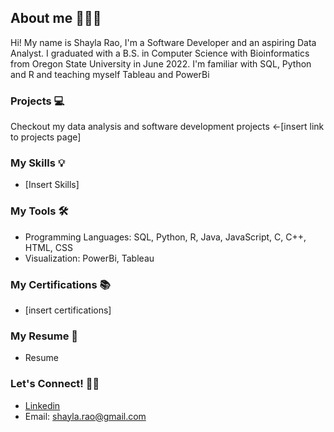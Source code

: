 ## About me 🙋🏽‍♀️


Hi! My name is Shayla Rao, I'm a Software Developer and an aspiring Data Analyst. I graduated with a B.S. in Computer Science with Bioinformatics from Oregon State University in June 2022. I'm familiar with SQL, Python and R and teaching myself Tableau and PowerBi

### Projects 💻
Checkout my data analysis and software development projects <-[insert link to projects page]

### My Skills 💡
* [Insert Skills]

### My Tools 🛠
* Programming Languages: SQL, Python, R, Java, JavaScript, C, C++, HTML, CSS
* Visualization: PowerBi, Tableau

### My Certifications 📚
* [insert certifications]

### My Resume 📄
* Resume

### Let's Connect! 🤝🏼
* [Linkedin](https://www.linkedin.com/in/shayla-rao/)
* Email: shayla.rao@gmail.com




